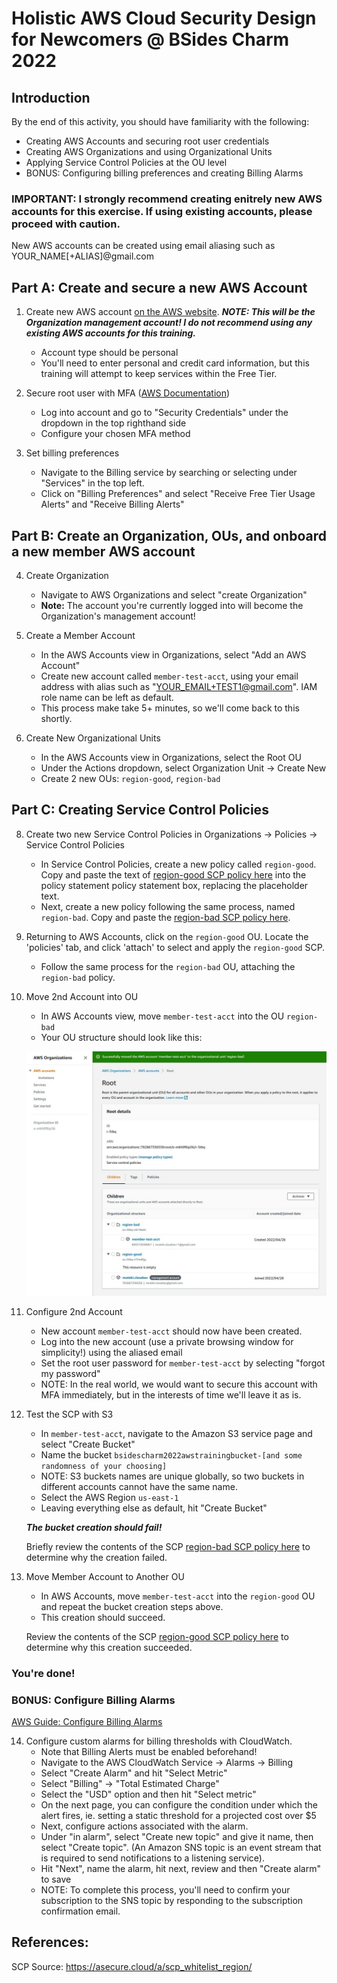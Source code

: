 # Holistic AWS Cloud Security Design for Newcomers @ BSides Charm 2022

## Introduction

By the end of this activity, you should have familiarity with the following:

* Creating AWS Accounts and securing root user credentials
* Creating AWS Organizations and using Organizational Units
* Applying Service Control Policies at the OU level
* BONUS: Configuring billing preferences and creating Billing Alarms

### IMPORTANT: I strongly recommend creating enitrely new AWS accounts for this exercise. If using existing accounts, please proceed with caution.
New AWS accounts can be created using email aliasing such as YOUR_NAME[+ALIAS]@gmail.com


## Part A: Create and secure a new AWS Account

1. Create new AWS account [on the AWS website](https://aws.amazon.com/console/). ***NOTE: This will be the Organization management account! I do not recommend using any existing AWS accounts for this training.***
    * Account type should be personal
    * You'll need to enter personal and credit card information, but this training will attempt to keep services within the Free Tier.

2. Secure root user with MFA ([AWS Documentation](https://docs.aws.amazon.com/IAM/latest/UserGuide/id_credentials_mfa_enable_virtual.html#enable-virt-mfa-for-root))
    * Log into account and go to "Security Credentials" under the dropdown in the top righthand side
    * Configure your chosen MFA method

3. Set billing preferences
    * Navigate to the Billing service by searching or selecting under "Services" in the top left. 
    * Click on "Billing Preferences" and select "Receive Free Tier Usage Alerts" and "Receive Billing Alerts"


## Part B: Create an Organization, OUs, and onboard a new member AWS account

4. Create Organization
    * Navigate to AWS Organizations and select "create Organization"
    * **Note:** The account you're currently logged into will become the Organization's management account!

5. Create a Member Account
    * In the AWS Accounts view in Organizations, select "Add an AWS Account"
    * Create new account called `member-test-acct`, using your email address with alias such as "YOUR_EMAIL+TEST1@gmail.com". IAM role name can be left as default.
    * This process make take 5+ minutes, so we'll come back to this shortly.

7. Create New Organizational Units
    * In the AWS Accounts view in Organizations, select the Root OU
    * Under the Actions dropdown, select Organization Unit -> Create New
    * Create 2 new OUs: `region-good`, `region-bad`


## Part C: Creating Service Control Policies

8. Create two new Service Control Policies in Organizations -> Policies -> Service Control Policies 
    * In Service Control Policies, create a new policy called `region-good`. Copy and paste the text of [region-good SCP policy here](region-good.json) into the policy statement policy statement box, replacing the placeholder text.
    * Next, create a new policy following the same process, named `region-bad`. Copy and paste the [region-bad SCP policy here](region-bad.json).

9. Returning to AWS Accounts, click on the `region-good` OU. Locate the 'policies' tab, and click 'attach' to select and apply the `region-good` SCP.
    * Follow the same process for the `region-bad` OU, attaching the `region-bad` policy.

10. Move 2nd Account into OU
    * In AWS Accounts view, move `member-test-acct` into the OU `region-bad`
    * Your OU structure should look like this:

    ![OU Structure](OU_structure.JPG)

11. Configure 2nd Account
    * New account `member-test-acct` should now have been created.
    * Log into the new account (use a private browsing window for simplicity!) using the aliased email
    * Set the root user password for `member-test-acct` by selecting "forgot my password"
    * NOTE: In the real world, we would want to secure this account with MFA immediately, but in the interests of time we'll leave it as is.

12. Test the SCP with S3
    * In `member-test-acct`, navigate to the Amazon S3 service page and select "Create Bucket"
    * Name the bucket `bsidescharm2022awstrainingbucket-[and some randomness of your choosing]`
    * NOTE: S3 buckets names are unique globally, so two buckets in different accounts cannot have the same name.
    * Select the AWS Region `us-east-1`
    * Leaving everything else as default, hit "Create Bucket"

    ***The bucket creation should fail!***

    Briefly review the contents of the SCP [region-bad SCP policy here](region-bad.json) to determine why the creation failed.

13. Move Member Account to Another OU
    * In AWS Accounts, move `member-test-acct` into the `region-good` OU and repeat the bucket creation steps above.
    * This creation should succeed.

    Review the contents of the SCP [region-good SCP policy here](region-good.json) to determine why this creation succeeded.

### You're done!


### BONUS: Configure Billing Alarms

[AWS Guide: Configure Billing Alarms](https://docs.aws.amazon.com/AmazonCloudWatch/latest/monitoring/monitor_estimated_charges_with_cloudwatch.html)

14. Configure custom alarms for billing thresholds with CloudWatch. 
    * Note that Billing Alerts must be enabled beforehand!
    * Navigate to the AWS CloudWatch Service -> Alarms -> Billing
    * Select "Create Alarm" and hit "Select Metric"
    * Select "Billing" -> "Total Estimated Charge"
    * Select the "USD" option and then hit "Select metric"
    * On the next page, you can configure the condition under which the alert fires, ie. setting a static threshold for a projected cost over $5
    * Next, configure actions associated with the alarm.
    * Under "in alarm", select "Create new topic" and give it name, then select "Create topic". (An Amazon SNS topic is an event stream that is required to send notifications to a listening service).
    * Hit "Next", name the alarm, hit next, review and then "Create alarm" to save
    * NOTE: To complete this process, you'll need to confirm your subscription to the SNS topic by responding to the subscription confirmation email.


## References:

SCP Source:
https://asecure.cloud/a/scp_whitelist_region/


